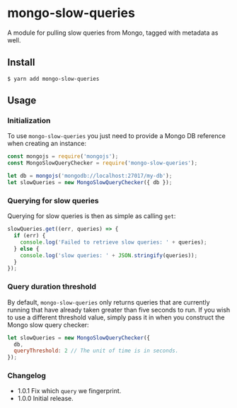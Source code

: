 # mongo-slow-queries
A module for pulling slow queries from Mongo, tagged with metadata as well.

## Install
```
$ yarn add mongo-slow-queries
```

## Usage

### Initialization

To use `mongo-slow-queries` you just need to provide a Mongo DB reference when
creating an instance:

```js
const mongojs = require('mongojs');
const MongoSlowQueryChecker = require('mongo-slow-queries');

let db = mongojs('mongodb://localhost:27017/my-db');
let slowQueries = new MongoSlowQueryChecker({ db });
```


### Querying for slow queries
Querying for slow queries is then as simple as calling `get`:

```js
slowQueries.get((err, queries) => {
  if (err) {
    console.log('Failed to retrieve slow queries: ' + queries);
  } else {
    console.log('slow queries: ' + JSON.stringify(queries));
  }
});
```

### Query duration threshold
By default, `mongo-slow-queries` only returns queries that are currently
running that have already taken greater than five seconds to run. If you wish
to use a different threshold value, simply pass it in when you construct the
Mongo slow query checker:

```js
let slowQueries = new MongoSlowQueryChecker({
  db,
  queryThreshold: 2 // The unit of time is in seconds.
});
```


### Changelog
* 1.0.1 Fix which `query` we fingerprint.
* 1.0.0 Initial release.
